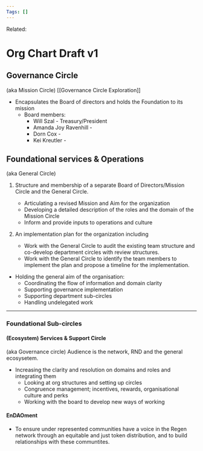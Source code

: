 ```yaml
---
Tags: []
---
```

Related: 
# Org Chart Draft v1

## Governance Circle 
(aka Mission Circle) [[Governance Circle Exploration]]
- Encapsulates the Board of directors and holds the Foundation to its mission
	- Board members:
		- Will Szal - Treasury/President
		- Amanda Joy Ravenhill - 
		- Dorn Cox - 
		- Kei Kreutler -

## Foundational services & Operations 
(aka General Circle)
1. Structure and membership of a separate Board of Directors/Mission Circle and the General Circle. 
	- Articulating a revised Mission and Aim for the organization
	- Developing a detailed description of the roles and the domain of the Mission Circle
	- Inform and provide inputs to operations and culture

2.  An implementation plan for the organization including
	- Work with the General Circle to audit the existing team structure and co-develop department circles with review structures.
	- Work with the General Circle to identify the team members to implement the plan and propose a timeline for the implementation.

- Holding the general aim of the organisation:
	- Coordinating the flow of information and domain clarity
	- Supporting governance implementation
	- Supporting department sub-circles
	- Handling undelegated work

---

### Foundational Sub-circles

#### (Ecosystem) Services & Support Circle 
(aka Governance circle) Audience is the network, RND and the general ecosysetem.
- Increasing the clarity and resolution on domains and roles and integrating them
	- Looking at org structures and setting up circles
	- Congruence management; incentives, rewards, organisational culture and perks
	- Working with the board to develop new ways of working 


#### EnDAOment 
- To ensure under represented communities have a voice in the Regen network through an equitable and just token distribution, and to build relationships with these communtites. 
